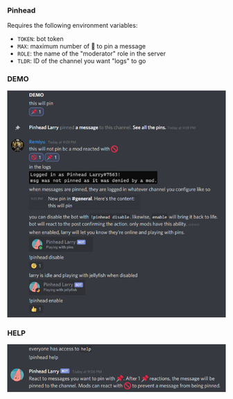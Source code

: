 ### Pinhead

Requires the following environment variables:

- `TOKEN`: bot token
- `MAX`: maximum number of :pushpin: to pin a message
- `ROLE`: the name of the "moderator" role in the server
- `TLDR`: ID of the channel you want "logs" to go


### DEMO

![image of demo](images/demo.png)


### HELP

![image of help output](images/help.png)

